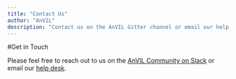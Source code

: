```yaml
---
title: "Contact Us"
author: "AnVIL"
description: "Contact us on the AnVIL Gitter channel or email our help desk."
---
```


#Get in Touch

Please feel free to reach out to us on the [AnVIL Community on Slack](https://anvil-community.slack.com/join/shared_invite/zt-fyn7c68g-PTWj5uszvyD6D7N6ab2iMQ#/) or email our [help desk](mailto:help@lists.anvilproject.org).

